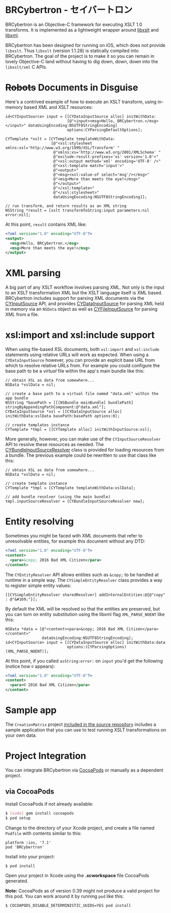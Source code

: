 # BRCybertron - セイバートロン

BRCybertron is an Objective-C framework for executing XSLT 1.0 transforms. It is
implemented as a lightweight wrapper around [libxslt](http://xmlsoft.org/XSLT/)
and [libxml](http://xmlsoft.org/).

BRCybertron has been designed for running on iOS, which does not provide `libxslt`.
Thus `libxslt` (version 1.1.28) is statically compiled into BRCybertron. The goal
of the project is to make it so you can remain in lovely Objective-C land without
having to dig down, down, down into the `libxslt/xml` C APIs.

# ~~Robots~~ Documents in Disguise

Here's a contrived example of how to execute an XSLT transform, using in-memory
based XML and XSLT resources:

```objc
id<CYInputSource> input = [[CYDataInputSource alloc] initWithData:
                           [@"<input><msg>Hello, BRCybertron.</msg></input>" dataUsingEncoding:NSUTF8StringEncoding]
                           options:CYParsingDefaultOptions];

CYTemplate *xslt = [CYTemplate templateWithData:
                    [@"<xsl:stylesheet xmlns:xsl='http://www.w3.org/1999/XSL/Transform' "
                     @"xmlns:xs='http://www.w3.org/2001/XMLSchema' "
                     @"exclude-result-prefixes='xs' version='1.0'>"
                     @"<xsl:output method='xml' encoding='UTF-8' />"
                     @"<xsl:template match='input'>"
                     @"<output>"
                     @"<msg><xsl:value-of select='msg'/></msg>"
                     @"<msg>More than meets the eye!</msg>"
                     @"</output>"
                     @"</xsl:template>"
                     @"</xsl:stylesheet>"
                     dataUsingEncoding:NSUTF8StringEncoding]];

// run transform, and return results as an XML string
NSString *result = [xslt transformToString:input parameters:nil error:nil];
```

At this point, `result` contains XML like:

```xml
<?xml version="1.0" encoding="UTF-8"?>
<output>
  <msg>Hello, BRCybertron.</msg>
  <msg>More than meets the eye!</msg>
</output>
```

# XML parsing

A big part of any XSLT workflow involves parsing XML. Not only is the input to an
XSLT transformation XML but the XSLT language itself is XML based. BRCybertron
includes support for parsing XML documents via the [CYInputSource][CYInputSource]
API, and provides [CYDataInputSource][CYDataInputSource] for parsing XML held in
memory via an `NSData` object as well as [CYFileInputSource][CYFileInputSource] for
parsing XML from a file.


# xsl:import and xsl:include support

When using file-based XSL documents, both `xsl:import` and `xsl:include` statements
using relative URLs will work as expected. When using a `CYDataInputSource` however,
you can provide an explicit base URL from which to resolve relative URLs from. For
example you could configure the base path to be a _virtual_ file within the app's
main bundle like this:

```objc
// obtain XSL as data from somewhere...
NSData *xslData = nil;

// create a base path to a virtual file named "data.xml" within the app bundle
NSString *basePath = [[[NSBundle mainBundle] bundlePath] stringByAppendingPathComponent:@"data.xml"];
CYDataInputSource *xsl = [[CYDataInputSource alloc] initWithData:xslData basePath:basePath options:0];

// create templates instance
CYTemplate *tmpl = [[CYTemplate alloc] initWithInputSource:xsl];
```

More generally, however, you can make use of the `CYInputSourceResolver` API to
resolve these resources as needed. The [CYBundleInputSourceResolver][CYBundleInputSourceResolver]
class is provided for loading resources from a bundle. The previous example could be
rewritten to use that class like this:

```objc
// obtain XSL as data from somewhere...
NSData *xslData = nil;

// create template instance
CYTemplate *tmpl = [CYTemplate templateWithData:xslData];

// add bundle resolver (using the main bundle)
tmpl.inputSourceResolver = [CYBundleInputSourceResolver new];
```


# Entity resolving

Sometimes you might be faced with XML documents that refer to unresolvable entities,
for example this document without any DTD:

```xml
<?xml version="1.0" encoding="UTF-8"?>
<content>
  <para>&copy; 2016 Bad XML Citizen</para>
</content>
```

The `CYEntityResolver` API allows entities such as `&copy;` to be handled at runtime
in a simple way. The `CYSimpleEntityResolver` class provides a way to register simple
entity values:

```objc
[[CYSimpleEntityResolver sharedResolver] addInternalEntities:@{@"copy" : @"&#169;"}];
```

By default the XML will be resolved so that the entities are preserved, but you
can turn on entity substitution using the libxml flag `XML_PARSE_NOENT` like
this:

```objc
NSData *data = [@"<content><para>&copy; 2016 Bad XML Citizen</para></content>"
                dataUsingEncoding:NSUTF8StringEncoding];
id<CYInputSource> input = [[CYDataInputSource alloc] initWithData:data
                           options:(CYParsingOptions)(XML_PARSE_NOENT)];
```

At this point, if you called `asString:error:` on `input` you'd get the
following (notice how `©` appears):

```xml
<?xml version="1.0" encoding="UTF-8"?>
<content>
  <para>© 2016 Bad XML Citizen</para>
</content>
```

# Sample app

The `CreationMatrix` project [included in the source repository][sample-app] includes
a sample application that you can use to test running XSLT transformations on your
own data.

# Project Integration

You can integrate BRCybertron via [CocoaPods](https://cocoapods.org/) or manually as
a dependent project.

## via CocoaPods

Install CocoaPods if not already available:

```bash
$ [sudo] gem install cocoapods
$ pod setup
```

Change to the directory of your Xcode project, and create a file named `Podfile` with
contents similar to this:

	platform :ios, '7.1'
	pod 'BRCybertron'

Install into your project:

``` bash
$ pod install
```

Open your project in Xcode using the **.xcworkspace** file CocoaPods generated.

**Note:** CocoaPods as of version 0.39 might not produce a valid project for this pod.
You can work around it by running `pod` like this:

``` bash
$ COCOAPODS_DISABLE_DETERMINISTIC_UUIDS=YES pod install
```


  [CYBundleInputSourceResolver]:  https://github.com/Blue-Rocket/BRCybertron/blob/master/BRCybertron/BRCybertron/CYBundleInputSourceResolver.h
  [CYInputSource]: https://github.com/Blue-Rocket/BRCybertron/blob/master/BRCybertron/BRCybertron/CYInputSource.h
  [CYDataInputSource]: https://github.com/Blue-Rocket/BRCybertron/blob/master/BRCybertron/BRCybertron/CYDataInputSource.h
  [CYFileInputSource]: https://github.com/Blue-Rocket/BRCybertron/blob/master/BRCybertron/BRCybertron/CYFileInputSource.h
  [sample-app]: https://github.com/Blue-Rocket/BRCybertron/tree/master/CreationMatrix

